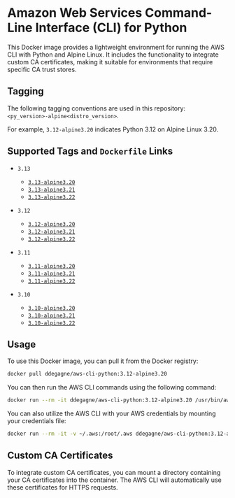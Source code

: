 # Amazon Web Services Command-Line Interface (CLI) for Python

This Docker image provides a lightweight environment for running the AWS CLI with Python and Alpine Linux.
It includes the functionality to integrate custom CA certificates, making it suitable for environments
that require specific CA trust stores.

## Tagging

The following tagging conventions are used in this repository: `<py_version>-alpine<distro_version>`.

For example, `3.12-alpine3.20` indicates Python 3.12 on Alpine Linux 3.20.

## Supported Tags and `Dockerfile` Links

- `3.13`
  - [`3.13-alpine3.20`]()
  - [`3.13-alpine3.21`]()
  - [`3.13-alpine3.22`]()

- `3.12`
  - [`3.12-alpine3.20`]()
  - [`3.12-alpine3.21`]()
  - [`3.12-alpine3.22`]()

- `3.11`
  - [`3.11-alpine3.20`]()
  - [`3.11-alpine3.21`]()
  - [`3.11-alpine3.22`]()

- `3.10`
  - [`3.10-alpine3.20`]()
  - [`3.10-alpine3.21`]()
  - [`3.10-alpine3.22`]()

## Usage

To use this Docker image, you can pull it from the Docker registry:

```bash
docker pull ddegagne/aws-cli-python:3.12-alpine3.20
```

You can then run the AWS CLI commands using the following command:

```bash
docker run --rm -it ddegagne/aws-cli-python:3.12-alpine3.20 /usr/bin/aws --version
```

You can also utilize the AWS CLI with your AWS credentials by mounting your credentials file:

```bash
docker run --rm -it -v ~/.aws:/root/.aws ddegagne/aws-cli-python:3.12-alpine3.20 /usr/bin/aws --profile UAT s3 ls
```

## Custom CA Certificates

To integrate custom CA certificates, you can mount a directory containing your CA certificates into the container.
The AWS CLI will automatically use these certificates for HTTPS requests.
